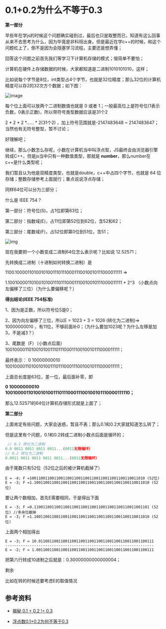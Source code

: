 # 0.1+0.2为什么不等于0.3







**第一部分**



早些年在学js的时候这个问题确实碰到过，最后也只是取整而已，知道有这么回事从来不去思考为什么，因为毕竟是非科班出身。但是最近在学c++的时候，和这个问题杠上了，倒不是因为会阻塞学习流程，主要还是想弄懂；



回答这个问题之前首先我们等学习下计算机存储的模式；很简单不要怕；



计算机在硬件上存储数据的时候，大家都知道是二进制1010101010，这样；



比如说每个字节是8位，int类型占4个字节，也就是32位精度；那么32位的计算机精度可以存2的32次方个数据；如下图：

![image](https://s2.loli.net/2022/01/05/ImJCa2rFz6jN5vg.png)



每个位上面可以放两个二进制数值也就是 0 或者 1；一般最高位上是符号位(1表示负数，0表示正数)，所以带符号类型数据应该是31个2



2 * 2 * 2 *...... * 2(31个2)   ，加上符号范围就是-2147483648 ~ 2147483647；当然也有无符号整型，暂不讨论；



好理解吧；



继续，那么小数怎么存呢，小数在计算机当中叫浮点型，JS最终会由浏览器引擎转成C++，但是js当中只有一种数值类型，那就是 **number**，那么number在c++是什么类型呢；



我们暂且认为他是双精度类型，也就是double，c++中占四个字节，也就是 64 位存储；整数存储参考上面就行；重点说说浮点存储；

同样64位可以分为三部分；



什么是 IEEE 754？



第一部分：符号位(S)，占1位即第63位；

第二部分：指数域(E)，占11位即第52位到62位，含52和62；

第三部分：尾数域(F)，占52位即第0位到51位，含51；



![img](https://i.loli.net/2021/07/28/bFDXJ3NcyMk6lgm.png)



现在我要把一个小数变成二进制64位怎么表示呢？比如说   12.52571；

先转换成二进制（十进制如何转换二进制）是

1100.100001101001010011101110001110010010111000011111 =>

1.100100001101001010011101110001110010010111000011111 * 2^3 （小数点向左偏移了三位）（为什么要偏移呢？）



**得出结论(**IEEE 754标准**)**

1、因为是正数，所以符号位S是0；

2、因为向左偏移了三位，所以E = 1023 + 3 = 1026 (转化为二进制)=> 10000000010 ，有11位，不够前面补0；（为什么要加1023呢？为什么左移是加3，不是减3？）

3、尾数是（F）（小数点后面）100100001101001010011101110001110010010111000011111；



最终表示： 0 10000000010 100100001101001010011101110001110010010111000011111；

上面总长度是63位，差一位，最后面补零，即

**0 10000000010 1001000011010010100111011100011100100101110000111110；**

那么12.52571的64位计算机存储形式就是上面了；



**第二部分**



上面肯定有些问题，大家会迷惑，暂且不表；那么0.1和0.2大家就知道怎么转了；

但是这里有个问题，0.1和0.2转成二进制小数点后面是循环的；



```javascript
 // 0.1 转化为二进制
0.0 0011 0011 0011 0011...(0011无限循环）
// 0.2 转化为二进制
0.0011 0011 0011 0011 0011...(0011无限循环）
```



由于尾数只有52位（52位之后的被计算机截掉了）

```
E = -4; F =1001100110011001100110011001100110011001100110011010 (52位)
E = -3; F =1.1001100110011001100110011001100110011001100110011010 (52位)
```



要让两个数相加，首先E需要相同，于是得出下面

```
E = -3; F =0.1100110011001100110011001100110011001100110011001101 (52位) //多余位截掉
E = -3; F =1.1001100110011001100110011001100110011001100110011010 (52位)
```



上面两个相加得出

```
E = -3; F = 10.0110011001100110011001100110011001100110011001100111
-------------------------------------------------------------------
E = -2; F = 1.00110011001100110011001100110011001100110011001100111
```



把第六行转成10进制之后就是：0.30000000000000004；



剩余

比如在转的时候还要考虑E的取值情况



## 参考资料

- [揭秘 0.1 + 0.2 != 0.3](https://www.barretlee.com/blog/2016/09/28/ieee754-operation-in-js/)

- [浮点数0.1+0.2为何不等于0.3](https://mp.weixin.qq.com/s?__biz=MzIzOTkwMjM0OQ==&mid=2247484123&idx=1&sn=dea6a74f6010c32e1dd79a50d2c00206&chksm=e9224939de55c02fb8ad467c5a728ba72deca543135146766762d319f06d8a2380a01f67808d&mpshare=1&scene=1&srcid=&sharer_sharetime=1567574623469&sharer_shareid=778ad5bf3b27e0078eb105d7277263f6#rd)

  
